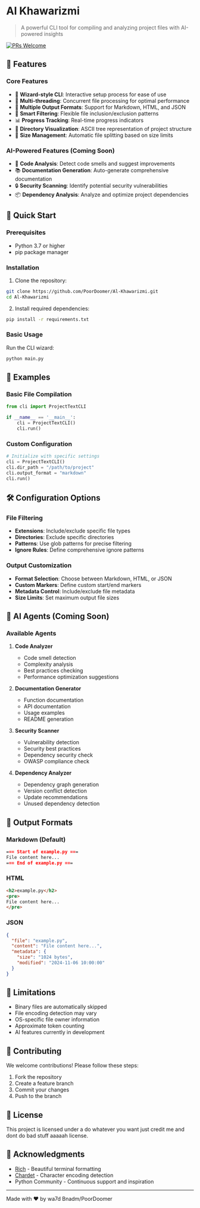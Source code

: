 
# Al Khawarizmi

> A powerful CLI tool for compiling and analyzing project files with AI-powered insights

[![PRs Welcome](https://img.shields.io/badge/PRs-welcome-brightgreen.svg)](CONTRIBUTING.md)

## 🌟 Features

### Core Features
- 🚀 **Wizard-style CLI**: Interactive setup process for ease of use
- 🧵 **Multi-threading**: Concurrent file processing for optimal performance
- 📝 **Multiple Output Formats**: Support for Markdown, HTML, and JSON
- 🎯 **Smart Filtering**: Flexible file inclusion/exclusion patterns
- 📊 **Progress Tracking**: Real-time progress indicators
- 🌳 **Directory Visualization**: ASCII tree representation of project structure
- 📏 **Size Management**: Automatic file splitting based on size limits

### AI-Powered Features (Coming Soon)
- 🤖 **Code Analysis**: Detect code smells and suggest improvements
- 📚 **Documentation Generation**: Auto-generate comprehensive documentation
- 🔒 **Security Scanning**: Identify potential security vulnerabilities
- 📦 **Dependency Analysis**: Analyze and optimize project dependencies

## 🚀 Quick Start

### Prerequisites
- Python 3.7 or higher
- pip package manager

### Installation

1. Clone the repository:
```bash
git clone https://github.com/PoorDoomer/Al-Khawarizmi.git
cd Al-Khawarizmi
```

2. Install required dependencies:
```bash
pip install -r requirements.txt
```

### Basic Usage

Run the CLI wizard:
```bash
python main.py
```

## 🎯 Examples

### Basic File Compilation
```python
from cli import ProjectTextCLI

if __name__ == '__main__':
    cli = ProjectTextCLI()
    cli.run()
```

### Custom Configuration
```python
# Initialize with specific settings
cli = ProjectTextCLI()
cli.dir_path = "/path/to/project"
cli.output_format = "markdown"
cli.run()
```

## 🛠️ Configuration Options

### File Filtering
- **Extensions**: Include/exclude specific file types
- **Directories**: Exclude specific directories
- **Patterns**: Use glob patterns for precise filtering
- **Ignore Rules**: Define comprehensive ignore patterns

### Output Customization
- **Format Selection**: Choose between Markdown, HTML, or JSON
- **Custom Markers**: Define custom start/end markers
- **Metadata Control**: Include/exclude file metadata
- **Size Limits**: Set maximum output file sizes

## 🤖 AI Agents (Coming Soon)

### Available Agents
1. **Code Analyzer**
   - Code smell detection
   - Complexity analysis
   - Best practices checking
   - Performance optimization suggestions

2. **Documentation Generator**
   - Function documentation
   - API documentation
   - Usage examples
   - README generation

3. **Security Scanner**
   - Vulnerability detection
   - Security best practices
   - Dependency security check
   - OWASP compliance check

4. **Dependency Analyzer**
   - Dependency graph generation
   - Version conflict detection
   - Update recommendations
   - Unused dependency detection

## 📝 Output Formats

### Markdown (Default)
```markdown
=== Start of example.py ===
File content here...
=== End of example.py ===
```

### HTML
```html
<h2>example.py</h2>
<pre>
File content here...
</pre>
```

### JSON
```json
{
  "file": "example.py",
  "content": "File content here...",
  "metadata": {
    "size": "1024 bytes",
    "modified": "2024-11-06 10:00:00"
  }
}
```

## 🚧 Limitations

- Binary files are automatically skipped
- File encoding detection may vary
- OS-specific file owner information
- Approximate token counting
- AI features currently in development

## 🤝 Contributing

We welcome contributions! Please follow these steps:

1. Fork the repository
2. Create a feature branch
3. Commit your changes
4. Push to the branch


## 📄 License

This project is licensed under a do whatever you want just credit me and dont do bad stuff aaaaah license.

## 🙏 Acknowledgments

- [Rich](https://github.com/Textualize/rich) - Beautiful terminal formatting
- [Chardet](https://github.com/chardet/chardet) - Character encoding detection
- Python Community - Continuous support and inspiration


---

Made with ❤️ by wa7d Bnadm/PoorDoomer
